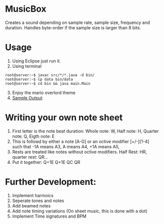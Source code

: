 # MusicBox

Creates a sound depending on sample rate, sample size, frequency and duration.  Handles byte-order if the sample size is larger than 8 bits.

# Usage

1) Using Eclipse just run it.
2) Using terminal

```
root@server:~$ javac src/*/*.java -d bin/
root@server:~$ cp data bin/data
root@server:~$ cd bin && java main.Main
```

3) Enjoy the mario overlord theme
4) [Sample Output](sampleOutput)

# Writing your own note sheet

1) First letter is the note beat duration: Whole note: W, Half note: H, Quarter note: Q, Eigth note: E
2) This is followd by either a note [A-G] or an octive modifier [+/-][1-4] such that -1A means A3, A means A4, +1A means A5,
3) Rests are treated like notes without octive modifiers. Half Rest: HR, quarter rest: QR...
4) Put it together: Q+1E Q+1E QC QR

# Further Development:

1) Implement harmoics
2) Seperate tones and notes
3) Add beamed notes
4) Add note timing variations (On sheet music, this is done with a dot) 
5) Implement Time signatures and BPM